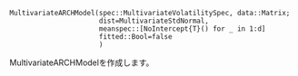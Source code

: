 ```
MultivariateARCHModel(spec::MultivariateVolatilitySpec, data::Matrix;
      			  	  dist=MultivariateStdNormal,
				  	  meanspec::[NoIntercept{T}() for _ in 1:d]
	  			  	  fitted::Bool=false
				  	  )
```

MultivariateARCHModelを作成します。
